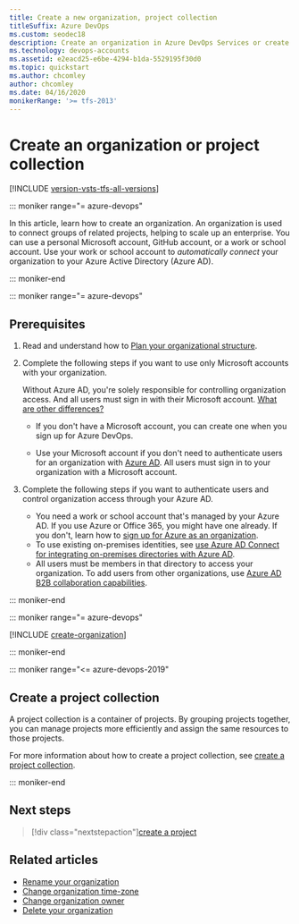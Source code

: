 ```yaml
---
title: Create a new organization, project collection
titleSuffix: Azure DevOps
ms.custom: seodec18
description: Create an organization in Azure DevOps Services or create a project collection on-premises with a personal Microsoft account, GitHub account, or work or school account.
ms.technology: devops-accounts
ms.assetid: e2eacd25-e6be-4294-b1da-5529195f30d0
ms.topic: quickstart
ms.author: chcomley
author: chcomley
ms.date: 04/16/2020
monikerRange: '>= tfs-2013'
---
```


# Create an organization or project collection

[!INCLUDE [version-vsts-tfs-all-versions](../../includes/version-vsts-tfs-all-versions.md)]

::: moniker range="= azure-devops"

In this article, learn how to create an organization. An organization is used to connect groups of related projects, helping to scale up an enterprise. You can use a personal Microsoft account, GitHub account, or a work or school account. Use your work or school account to _automatically connect_ your organization to your Azure Active Directory (Azure AD).

::: moniker-end

::: moniker range="= azure-devops"

<a name="how-sign-up"></a>

## Prerequisites

1.  Read and understand how to [Plan your organizational structure](../../user-guide/plan-your-azure-devops-org-structure.md).
2.  Complete the following steps if you want to use only Microsoft accounts with your organization.

    Without Azure AD, you're solely responsible for controlling organization access. And all users must sign in with their Microsoft account.
    [What are other differences?](faq-configure-customize-organization.md#SignInOrganizationDifferences)

    * If you don't have a Microsoft account, you can create one when you sign up for Azure DevOps.

    * Use your Microsoft account if you don't need to authenticate users for an organization with [Azure AD](https://azure.microsoft.com/documentation/articles/active-directory-whatis/). All users must sign in to your organization with a Microsoft account.

3.  Complete the following steps if you want to authenticate users and control organization access through your Azure AD.

    * You need a work or school account that's managed by your Azure AD. If you use Azure or Office 365, you might have one already. If you don't, learn how to [sign up for Azure as an organization](https://azure.microsoft.com/documentation/articles/sign-up-organization/).
    * To use existing on-premises identities, see [use Azure AD Connect for integrating on-premises directories with Azure AD](https://azure.microsoft.com/documentation/articles/active-directory-aadconnect/).
    * All users must be members in that directory to access your organization. To add users from other organizations, use [Azure AD B2B collaboration capabilities](/azure/active-directory/active-directory-b2b-what-is-azure-ad-b2b).

::: moniker-end

<a name="SignIn"></a>

::: moniker range="= azure-devops"

[!INCLUDE [create-organization](../../includes/create-organization.md)]

::: moniker-end

::: moniker range="<= azure-devops-2019"

## Create a project collection

A project collection is a container of projects. By grouping projects together, you can manage projects more efficiently and assign the same resources to those projects.

For more information about how to create a project collection, see [create a project collection](https://docs.microsoft.com/azure/devops/server/admin/manage-project-collections?view=azure-devops#create-a-project-collection).

::: moniker-end

## Next steps

> [!div class="nextstepaction"][create a project](../projects/create-project.md)

## Related articles

* [Rename your organization](rename-organization.md)
* [Change organization time-zone](change-organization-location.md)
* [Change organization owner](change-organization-ownership.md)
* [Delete your organization](delete-your-organization.md)
